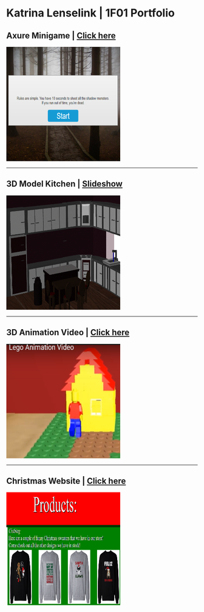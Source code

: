 # Katrina Lenselink | 1F01 Portfolio

## Axure Minigame | [Click here](http://127.0.0.1:32767/14.28.11/shadow_start_page.html) 
<img src="images/axuregame.PNG" width="300" height="300">

-------------------------------------------------------------------------------------------------------------------------

## 3D Model Kitchen | [Slideshow](3Dmodelkitchenvideo.mp4)
<img src="images/Kitchen_View_2.png" width="300" height="300">   

-------------------------------------------------------------------------------------------------------------------------

## 3D Animation Video | [Click here](LegoVideo/3Dvideo.html)
<img src="images/legovideo.PNG" width="300" height="300"> 

-------------------------------------------------------------------------------------------------------------------------

## Christmas Website | [Click here](FinalWebsiteAssignment-master/MainPage.html)
<img src="images/christmasproducts.PNG" width="300" height="300"> 
